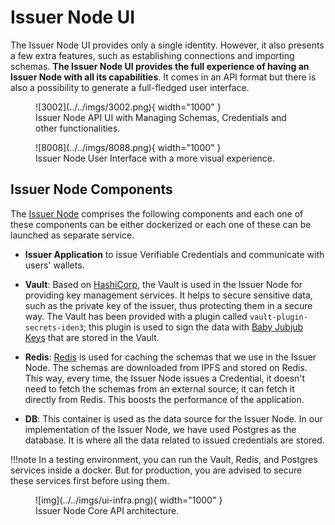 # Issuer Node UI
The Issuer Node UI provides only a single identity. However, it also presents a few extra features, such as establishing connections and importing schemas. **The Issuer Node UI provides the full experience of having an Issuer Node with all its capabilities**. It comes in an API format but there is also a possibility to generate a full-fledged user interface. 

<figure markdown>
  ![3002](../../imgs/3002.png){ width="1000" }
  <figcaption>Issuer Node API UI with Managing Schemas, Credentials and other functionalities.</figcaption>
</figure>

<figure markdown>
  ![8008](../../imgs/8088.png){ width="1000" }
  <figcaption>Issuer Node User Interface with a more visual experience.</figcaption>
</figure>

## Issuer Node Components

The [Issuer Node](https://github.com/0xPolygonID/issuer-node) comprises the following components and each one of these components can be either dockerized or each one of these can be launched as separate service. 

- **Issuer Application** to issue Verifiable Credentials and communicate with users' wallets.

- **Vault**: Based on [HashiCorp](https://www.hashicorp.com/), the Vault is used in the Issuer Node for providing key management services. It helps to secure sensitive data, such as the private key of the issuer, thus protecting them in a secure way. The Vault has been provided with a plugin called `vault-plugin-secrets-iden3`; this plugin is used to sign the data with <a href="https://docs.iden3.io/getting-started/babyjubjub/" target="_blank">Baby Jubjub Keys</a> that are stored in the Vault. 
 
- **Redis**: [Redis](https://redis.io/) is used for caching the schemas that we use in the Issuer Node. The schemas are downloaded from IPFS and stored on Redis. This way, every time, the Issuer Node issues a Credential, it doesn't need to fetch the schemas from an external source; it can fetch it directly from Redis. This boosts the performance of the application. 
 
- **DB**: This container is used as the data source for the Issuer Node. In our implementation of the Issuer Node, we have used Postgres as the database. It is where all the data related to issued credentials are stored. 

!!!note
    In a testing environment, you can run the Vault, Redis, and Postgres services inside a docker. But for production, you are advised to secure these services first before using them. 

<figure markdown>
  ![img](../../imgs/ui-infra.png){ width="1000" }
  <figcaption>Issuer Node Core API architecture.</figcaption>
</figure>